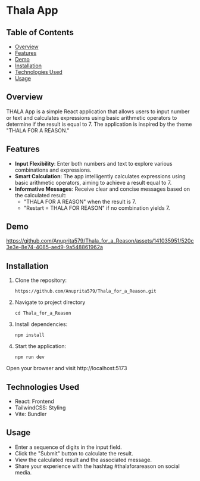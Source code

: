 # Thala App

## Table of Contents

- [Overview](#overview)
- [Features](#features)
- [Demo](#demo)
- [Installation](#installation)
- [Technologies Used](#technologies-used)
- [Usage](#usage)

## Overview
THALA App is a simple React application that allows users to input number or text and calculates expressions using basic arithmetic operators to determine if the result is equal to 7. The application is inspired by the theme "THALA FOR A REASON."

## Features
- **Input Flexibility**: Enter both numbers and text to explore various combinations and expressions.
- **Smart Calculation**: The app intelligently calculates expressions using basic arithmetic operators, aiming to achieve a result equal to 7.
- **Informative Messages**: Receive clear and concise messages based on the calculated result:
  - "THALA FOR A REASON" when the result is 7.
  - "Restart = THALA FOR REASON" if no combination yields 7.

## Demo
https://github.com/Anuprita579/Thala_for_a_Reason/assets/141035951/520c3e3e-8e74-4085-aed9-9a548861962a

## Installation

1. Clone the repository:
   ```
   https://github.com/Anuprita579/Thala_for_a_Reason.git
   ```
2. Navigate to project directory
   ```
   cd Thala_for_a_Reason
   ```
3. Install dependencies:
   ```
   npm install
   ```
4. Start the application:
   ```
   npm run dev
   ```
Open your browser and visit http://localhost:5173

## Technologies Used
- React: Frontend
- TailwindCSS: Styling
- Vite: Bundler

## Usage
- Enter a sequence of digits in the input field.
- Click the "Submit" button to calculate the result.
- View the calculated result and the associated message.
- Share your experience with the hashtag #thalaforareason on social media.